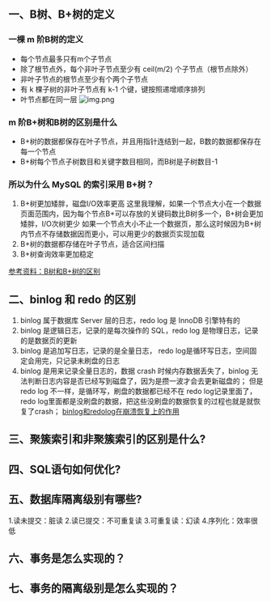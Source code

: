 ## 一、B树、B+树的定义
### 一棵 m 阶B树的定义
* 每个节点最多只有m个子节点
* 除了根节点外，每个非叶子节点至少有 ceil(m/2) 个子节点（根节点除外）
* 非叶子节点的根节点至少有个两个子节点
* 有 k 棵子树的非叶子节点有 k-1 个键，键按照递增顺序排列
* 叶节点都在同一层
![img.png](B树.png)

### m 阶B+树和B树的区别是什么
* B+树的数据都保存在叶子节点，并且用指针连结到一起，B数的数据都保存在每一个节点
* B+树每个节点子树数目和关键字数目相同，而B树是子树数目-1

### 所以为什么 MySQL 的索引采用 B+树？
1. B+树更加矮胖，磁盘I/O效率更高
这里我理解，如果一个节点大小在一个数据页面范围内，因为每个节点B+可以存放的关键码数比B树多一个，B+树会更加矮胖，I/O次树更少
如果一个节点大小不止一个数据页，那么这时候因为B+树内节点不存储数据因而更小，可以用更少的数据页实现加载
2. B+树的数据都存储在叶子节点，适合区间扫描
3. B+树查询效率更加稳定

[参考资料：B树和B+树的区别](https://blog.csdn.net/login_sonata/article/details/75268075?spm=1001.2101.3001.6661.1&utm_medium=distribute.pc_relevant_t0.none-task-blog-2%7Edefault%7ECTRLIST%7ERate-1-75268075-blog-114588507.pc_relevant_3mothn_strategy_recovery&depth_1-utm_source=distribute.pc_relevant_t0.none-task-blog-2%7Edefault%7ECTRLIST%7ERate-1-75268075-blog-114588507.pc_relevant_3mothn_strategy_recovery&utm_relevant_index=1)

## 二、binlog 和 redo 的区别
1. binlog 属于数据库 Server 层的日志，redo log 是 InnoDB 引擎特有的
2. binlog 是逻辑日志，记录的是每次操作的 SQL，redo log 是物理日志，记录的是数据页的更新
3. binlog 是追加写日志，记录的是全量日志， redo log是循环写日志，空间固定会用完，只记录未刷盘的日志
4. binlog 是用来记录全量日志的，数据 crash 时候内存数据丢失了，binlog 无法判断日志内容是否已经写到磁盘了，因为是攒一波才会去更新磁盘的；
但是 redo log 不一样，是循环写，刷盘的数据都已经不在 redo log记录里面了，redo log里面都是没刷盘的数据，把这些没刷盘的数据恢复的过程也就是就恢复了crash；
[binlog和redolog在崩溃恢复上的作用](https://www.cnblogs.com/sfzlstudy/p/15991697.html)

## 三、聚簇索引和非聚簇索引的区别是什么?

## 四、SQL语句如何优化?

## 五、数据库隔离级别有哪些?
1.读未提交：脏读
2.读已提交：不可重复读
3.可重复读：幻读
4.序列化：效率很低

## 六、事务是怎么实现的？

## 七、事务的隔离级别是怎么实现的？



